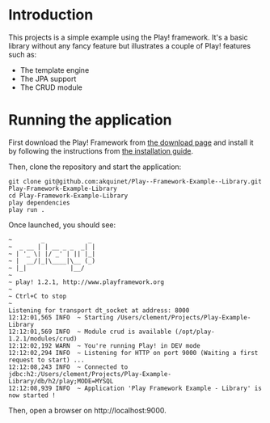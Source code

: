 Introduction
============
This projects is a simple example using the Play! framework. It's a basic library without any fancy feature but illustrates a couple of Play! features such as:
* The template engine
* The JPA support
* The CRUD module

Running the application
=======================
First download the Play! Framework from [the download page](http://www.playframework.org/download) and install it by following the instructions from [the installation guide](http://www.playframework.org/documentation/1.2.1/install).

Then, clone the repository and start the application:

    git clone git@github.com:akquinet/Play--Framework-Example--Library.git Play-Framework-Example-Library
	cd Play-Framework-Example-Library
	play dependencies
	play run .
	
Once launched, you should see:

    ~        _            _ 
	~  _ __ | | __ _ _  _| |
	~ | '_ \| |/ _' | || |_|
	~ |  __/|_|\____|\__ (_)
	~ |_|            |__/   
	~
	~ play! 1.2.1, http://www.playframework.org
	~
	~ Ctrl+C to stop
	~ 
	Listening for transport dt_socket at address: 8000
	12:12:01,565 INFO  ~ Starting /Users/clement/Projects/Play-Example-Library
	12:12:01,569 INFO  ~ Module crud is available (/opt/play-1.2.1/modules/crud)
	12:12:02,192 WARN  ~ You're running Play! in DEV mode
	12:12:02,294 INFO  ~ Listening for HTTP on port 9000 (Waiting a first request to start) ...
	12:12:08,243 INFO  ~ Connected to jdbc:h2:/Users/clement/Projects/Play-Example-Library/db/h2/play;MODE=MYSQL
	12:12:08,939 INFO  ~ Application 'Play Framework Example - Library' is now started !
	
Then, open a browser on http://localhost:9000. 